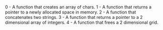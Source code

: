 0 - A function that creates an array of chars.
1 - A function that returns a pointer to a newly allocated space in memory.
2 - A function that concatenates two strings.
3 - A function that returns a pointer to a 2 dimensional array of integers.
4 - A function that frees a 2 dimensional grid.

